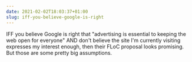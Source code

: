 ```yaml
---
date: 2021-02-02T18:03:37+01:00
slug: iff-you-believe-google-is-right
---
```

IFF you believe Google is right that "advertising is essential to keeping the web open for everyone" AND don't believe the site I'm currently visiting expresses my interest enough, then their FLoC proposal looks promising. But those are some pretty big assumptions.


